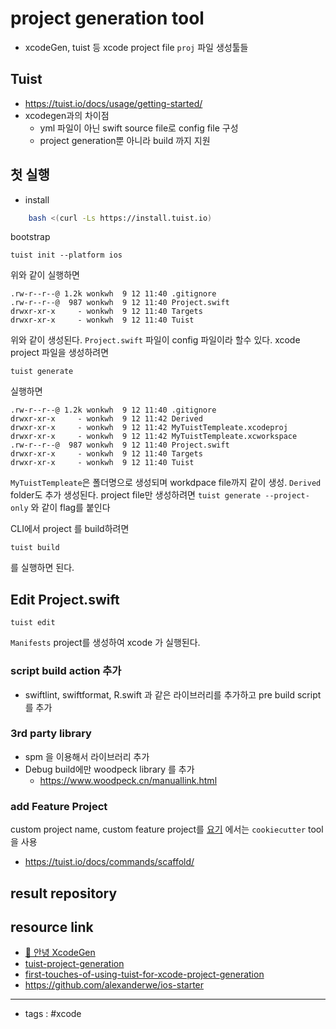 # project generation tool 
- xcodeGen, tuist 등 xcode project file `proj` 파일 생성툴들
## Tuist
- https://tuist.io/docs/usage/getting-started/
- xcodegen과의 차이점
	- yml 파일이 아닌 swift source file로 config file 구성
	- project generation뿐 아니라 build 까지 지원


## 첫 실행
- install 
```bash
	bash <(curl -Ls https://install.tuist.io)
```

bootstrap

	tuist init --platform ios

위와 같이 실행하면 

	.rw-r--r--@ 1.2k wonkwh  9 12 11:40 .gitignore
	.rw-r--r--@  987 wonkwh  9 12 11:40 Project.swift
	drwxr-xr-x     - wonkwh  9 12 11:40 Targets
	drwxr-xr-x     - wonkwh  9 12 11:40 Tuist

위와 같이 생성된다.  `Project.swift` 파일이 config 파일이라 할수 있다. 
xcode project 파일을 생성하려면 

	tuist generate 
	
실행하면 

	.rw-r--r--@ 1.2k wonkwh  9 12 11:40 .gitignore
	drwxr-xr-x     - wonkwh  9 12 11:42 Derived
	drwxr-xr-x     - wonkwh  9 12 11:42 MyTuistTempleate.xcodeproj
	drwxr-xr-x     - wonkwh  9 12 11:42 MyTuistTempleate.xcworkspace
	.rw-r--r--@  987 wonkwh  9 12 11:40 Project.swift
	drwxr-xr-x     - wonkwh  9 12 11:40 Targets
	drwxr-xr-x     - wonkwh  9 12 11:40 Tuist

`MyTuistTempleate`은 폴더명으로 생성되며 workdpace file까지 같이 생성.  `Derived` folder도 추가 생성된다. 
project file만 생성하려면 `tuist generate --project-only` 와 같이 flag를 붙인다 

CLI에서 project 를 build하려면 

	tuist build 

를 실행하면 된다. 

## Edit Project.swift

	tuist edit 

  `Manifests` project를 생성하여 xcode 가 실행된다. 
  
  ### script build action 추가 
  - swiftlint, swiftformat, R.swift 과 같은 라이브러리를 추가하고 pre build script 를 추가

### 3rd party library
- spm 을 이용해서 라이브러리 추가
- Debug build에만 woodpeck library 를 추가
	- https://www.woodpeck.cn/manuallink.html 

### add Feature Project
custom project name, custom feature project를   [요기](https://github.com/alexanderwe/ios-starter) 에서는 `cookiecutter` tool을 사용
- https://tuist.io/docs/commands/scaffold/

## result repository


## resource link
- [👋 안녕 XcodeGen](https://pilgwon.github.io/post/hello-xcodegen)
- [tuist-project-generation](https://developers.soundcloud.com/blog/tuist-project-generation)
- [first-touches-of-using-tuist-for-xcode-project-generation](https://medium.com/swlh/first-touches-of-using-tuist-for-xcode-project-generation-f46c630bc29b)
- https://github.com/alexanderwe/ios-starter
----
- tags : #xcode 